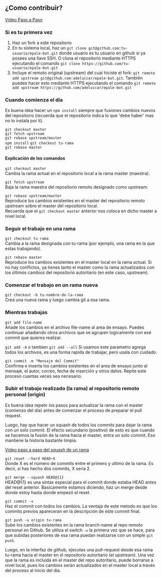 ## ¿Como contribuir?

[Video Paso a Paso](https://www.youtube.com/watch?v=BJStp9ApkXs)

### Si es tu primera vez

1. Haz un fork a este repositorio
2. En tu sistema local, haz un `git clone git@github.com:tu-usuario/epale-bot.git` donde usuario es tu usuario en github si ya posees una llave SSH. O clona el repositorio mediante HTTPS ejecutando el comando `git clone https://github.com/tu-usuario/epale-bot.git`
3. Incluye el remoto original (upstream) del cual hiciste el fork:  `git remote add upstream git@github.com:adeluccar/epale-bot.git`. También puedes hacer esto mediante HTTPS ejecutando el comando `git remote add upstream https://github.com/adeluccar/epale-bot.git`

### Cuando comienza el día

Es buena idea hacer un `npm install` siempre que fusiones cambios nuevos del repositorio (recuerda que el repositorio indica lo que 'debe haber' mas no lo instala por ti).

`git checkout master`  
`git fetch upstream`  
`git rebase upstream/master`  
`npm install`
`git checkout tu-rama`  
`git rebase master`  

#### Explicación de los comandos

`git checkout master`  
Cambia la rama actual en el repositorio local a la rama master (maestra).

`git fetch upstream`  
Baja la rama maestra del repositorio remoto designado como upstream.  

`git rebase upstream/master`  
Reproduce los cambios existentes en el master del repositorio remoto upstream sobre el master del repositorio local.  
Recuerda que el `git checkout master` anterior nos coloca en dicho master a nivel local.

### Seguir el trabajo en una rama

`git checkout tu-rama`  
Cambia a la rama designada con tu-rama (por ejemplo, una rama en la que estas trabajando).

`git rebase master`  
Reproduce los cambios existentes en el master local en la rama actual. Si no hay conflictos, ya tienes tanto el master como la rama actualizados con los últimos cambios del repositorio autoritario (en este caso, upstream).

### Comenzar el trabajo en un rama nueva

`git checkout -b tu-nombre-de-la-rama`  
Crea una nueva rama y luego cambia git a esa rama.

### Mientras trabajas

`git add file-name`  
Añade los cambios en el archivo file-name al area de ensayo. Puedes continuar añadiendo otros archivos que se agrupen logicamente con ese commit que quieres realizar.

`git add -A` o tambien `git add --all`
Si usamos este parametro agrega todos los archivos, es una forma rapida de trabajar, pero usala con cuidado.

`git commit -m "Mensaje del Commit"`  
Confirma e inserta los cambios existentes en el area de ensayo junto al mensaje, el autor, correo, fecha de inserción y otros datos. Repite este proceso cuantas veces sea necesario.

### Subir el trabajo realizado (la rama) al repositorio remoto personal (origin)

Es buena idea repetir los pasos para actualizar la rama con el master (comienzo del día) antes de comenzar el proceso de preparar el pull request.

Luego, hay que hacer un squash de todos los commits para dejar la rama con un solo commit. El efecto secundario (positivo) de esto es que cuando se hacemos la fusión de la rama hacia el master, entra un solo commit. Eso mantiene la historia bastante limpia.

[Video paso a paso del squash de un rama](https://www.youtube.com/watch?v=lRCBHRbm-to)

`git reset --hard HEAD~X`  
Donde X es el numero de commits entre el primero y ultimo de la rama.
Es decir, si has hecho dos commits, X sería 2.

`git merge --squash HEAD@{1}`  
HEAD@{1} es una sintax especial para el commit donde estaba HEAD antes del reset anterior. Basicamente estamos diciendo, haz un merge desde donde estoy hasta donde empezó el reset.

`git commit -v`  
Haz el commit con todos los cambios. La ventaja de este metodo es que los commits previos apareceran en la descripción de este commit final.

`git push -u origin tu-rama`  
Sube los cambios existentes en la rama branch-name al repo remoto personal en Github. Se utiliza el switch `-u` la primera vez que se hace, para que subidas posteriores de esa rama puedan realizarse con un simple `git push`.

Luego, en la interfaz de github, ejecutas una pull-request desde esa rama tu-rama hacia el master en el repositorio autoritario (el upstream). Una vez que la rama es incluida en el master del repo autoritario, puede borrarse a nivel local, pues los cambios serán actualizados en el master local a través del proceso al inicio del día.

